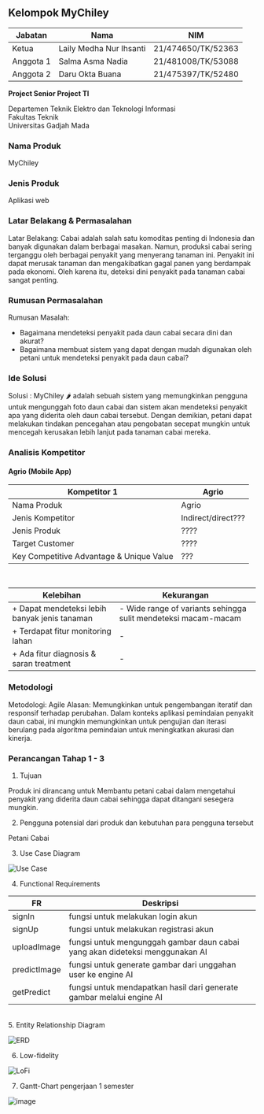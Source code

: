 ## Kelompok MyChiley

| Jabatan | Nama | NIM |
| --- | --- | --- |
| Ketua | Laily Medha Nur Ihsanti | 21/474650/TK/52363 |
| Anggota 1 | Salma Asma Nadia | 21/481008/TK/53088 |
| Anggota 2 | Daru Okta Buana | 21/475397/TK/52480 |

**Project Senior Project TI**

Departemen Teknik Elektro dan Teknologi Informasi<br>
Fakultas Teknik<br>
Universitas Gadjah Mada

### Nama Produk
MyChiley

### Jenis Produk
Aplikasi web

### Latar Belakang & Permasalahan
Latar Belakang: Cabai adalah salah satu komoditas penting di Indonesia dan banyak digunakan dalam berbagai masakan. Namun, produksi cabai sering terganggu oleh berbagai penyakit yang menyerang tanaman ini. Penyakit ini dapat merusak tanaman dan mengakibatkan gagal panen yang berdampak pada ekonomi. Oleh karena itu, deteksi dini penyakit pada tanaman cabai sangat penting.

### Rumusan Permasalahan
Rumusan Masalah: 
- Bagaimana mendeteksi penyakit pada daun cabai secara dini dan akurat?
- Bagaimana membuat sistem yang dapat dengan mudah digunakan oleh petani untuk mendeteksi penyakit pada daun cabai?

### Ide Solusi
Solusi : MyChiley 🌶 adalah sebuah sistem yang memungkinkan pengguna untuk mengunggah foto daun cabai dan sistem akan mendeteksi penyakit apa yang diderita oleh daun cabai tersebut. Dengan demikian, petani dapat melakukan tindakan pencegahan atau pengobatan secepat mungkin untuk mencegah kerusakan lebih lanjut pada tanaman cabai mereka.

### Analisis Kompetitor
#### Agrio (Mobile App)

| Kompetitor 1 | Agrio |
| --- | --- |
| Nama Produk | Agrio |
| Jenis Kompetitor | Indirect/direct??? |
| Jenis Produk | ???? |
| Target Customer | ???? |
| Key Competitive Advantage & Unique Value | ??? |

<br>   

| Kelebihan | Kekurangan |
| --- | --- |
| + Dapat mendeteksi lebih banyak jenis tanaman | - Wide range of variants sehingga sulit mendeteksi macam-macam |
| + Terdapat fitur monitoring lahan | -  |
| + Ada fitur diagnosis & saran treatment | -  |


### Metodologi
Metodologi: Agile
Alasan: Memungkinkan untuk pengembangan iteratif dan responsif terhadap perubahan. Dalam konteks aplikasi pemindaian penyakit daun cabai, ini mungkin memungkinkan untuk pengujian dan iterasi berulang pada algoritma pemindaian untuk meningkatkan akurasi dan kinerja.


### Perancangan Tahap 1 - 3
1. Tujuan

Produk ini dirancang untuk Membantu petani cabai dalam mengetahui penyakit yang diderita daun cabai sehingga dapat ditangani  sesegera mungkin.

2. Pengguna potensial dari produk dan kebutuhan para pengguna tersebut

Petani Cabai


3. Use Case Diagram

![Use Case](https://github.com/salmaasmanadia/MyChiley/assets/93851258/edb7d6d2-1ec9-4004-a170-d22bece8b8bd)

4. Functional Requirements

| FR | Deskripsi |
| --- | --- |
| signIn | fungsi untuk melakukan login akun |
| signUp | fungsi untuk melakukan registrasi akun |
| uploadImage | fungsi untuk mengunggah gambar daun cabai yang akan dideteksi menggunakan AI|
| predictImage | fungsi untuk generate gambar dari unggahan user ke engine AI |
| getPredict | fungsi untuk mendapatkan hasil dari generate gambar melalui engine AI|

<br>
5. Entity Relationship Diagram

![ERD](https://github.com/salmaasmanadia/MyChiley/assets/93851258/fab1a97f-25bd-4d6c-8582-e7b0e24b41a3)

6. Low-fidelity

![LoFi](https://github.com/salmaasmanadia/MyChiley/assets/93851258/2cb8f54b-9f99-4b81-80f2-799ba5c159df)

7. Gantt-Chart pengerjaan 1 semester

![image](https://github.com/salmaasmanadia/MyChiley/assets/93851258/3650cd67-c6fa-4b32-a38b-c09259e198ff)





